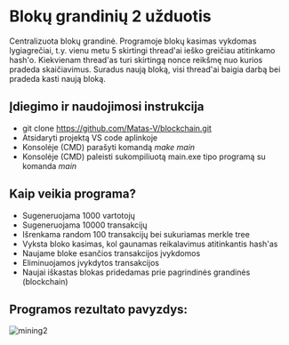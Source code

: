 # Blokų grandinių 2 užduotis
Centralizuota blokų grandinė. Programoje blokų kasimas vykdomas lygiagrečiai, t.y. vienu metu 5 skirtingi thread'ai ieško greičiau atitinkamo hash'o. Kiekvienam thread'as turi skirtingą nonce reikšmę nuo kurios pradeda skaičiavimus. Suradus naują bloką, visi thread'ai baigia darbą bei pradeda kasti naują bloką.
## Įdiegimo ir naudojimosi instrukcija
- git clone https://github.com/Matas-V/blockchain.git
- Atsidaryti projektą VS code aplinkoje
- Konsolėje (CMD) parašyti komandą *make main*
- Konsolėje (CMD) paleisti sukompiliuotą main.exe tipo programą su komanda *main*
## Kaip veikia programa?
- Sugeneruojama 1000 vartotojų
- Sugeneruojama 10000 transakcijų
- Išrenkama random 100 transakcijų bei sukuriamas merkle tree
- Vyksta bloko kasimas, kol gaunamas reikalavimus atitinkantis hash'as
- Naujame bloke esančios transakcijos įvykdomos
- Eliminuojamos įvykdytos transakcijos
- Naujai iškastas blokas pridedamas prie pagrindinės grandinės (blockchain)
## Programos rezultato pavyzdys:
![mining2](https://user-images.githubusercontent.com/80633152/199516508-2fa3173b-6d86-407f-b1ae-4c1a620a21a5.png)
